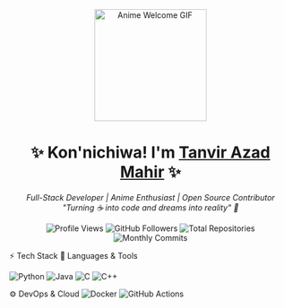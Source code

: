 <!-- Header with Anime GIF -->
<div align="center">
  <img src="https://media.giphy.com/media/v1.Y2lkPTc5MGI3NjExcDZtY2M2d3R0bWx0Z3B4Y3FjYzV6cGJmY2R6eWx4eWZ5a2V5dCZlcD12MV9pbnRlcm5hbF9naWZfYnlfaWQmY3Q9cw/xT5LMHxhOfscxPfIfm/giphy.gif" width="200" height="200" alt="Anime Welcome GIF"/>
  
  <!-- Animated Typing Text -->
  <h1>✨ Kon'nichiwa! I'm <a href="https://yourportfolio.com">Tanvir Azad Mahir</a> ✨</h1>
  
  <!-- Subtitle with emojis -->
  <p>
    <em>
      Full-Stack Developer | Anime Enthusiast | Open Source Contributor<br/>
      "Turning ☕ into code and dreams into reality" 🚀
    </em>
  </p>
  
  <!-- Dynamic Badges -->
  <p>
    <img src="https://komarev.com/ghpvc/?username=yourusername&color=ff69b4&style=flat-square" alt="Profile Views"/>
    <img src="https://img.shields.io/github/followers/yourusername?label=Follow&style=social" alt="GitHub Followers"/>
    <img src="https://badges.pufler.dev/repos/yourusername?color=blueviolet" alt="Total Repositories"/>
    <img src="https://badges.pufler.dev/commits/monthly/yourusername" alt="Monthly Commits"/>
  </p>
</div>

⚡ Tech Stack
🧰 Languages & Tools
<p><img src="https://img.shields.io/badge/Python-3776AB?logo=python&logoColor=white" alt="Python"/> <img src="https://img.shields.io/badge/Java-007396?logo=java&logoColor=white" alt="Java"/> <img src="https://img.shields.io/badge/C-000000?logo=C&logoColor=white" alt="C"/> <img src="https://img.shields.io/badge/C++-339933?logo=C++&logoColor=white" alt="C++"/></p>
⚙️ DevOps & Cloud
 <img src="https://img.shields.io/badge/Docker-2496ED?logo=docker&logoColor=white" alt="Docker"/> <img src="https://img.shields.io/badge/GitHub_Actions-2088FF?logo=github-actions&logoColor=white" alt="GitHub Actions"/> 
